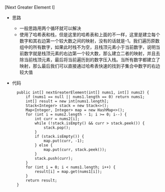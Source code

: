 [Next Greater Element I]
- 思路
    - 一般思路用两个循环就可以解决
    - 使用了哈希表和栈，但是这里的哈希表和上面的不一样，这里是建立每个数字和其右边第一个较大数之间的映射，没有的话就是-1。我们遍历原数组中的所有数字，如果此时栈不为空，且栈顶元素小于当前数字，说明当前数字就是栈顶元素的右边第一个较大数，那么建立二者的映射，并且去除当前栈顶元素，最后将当前遍历到的数字压入栈。当所有数字都建立了映射，那么最后我们可以直接通过哈希表快速的找到子集合中数字的右边较大值
- 代码

        public int[] nextGreaterElement(int[] nums1, int[] nums2) {
            if (nums1 == null || nums1.length == 0) return nums1;
            int[] result = new int[nums1.length];
            Stack<Integer> stack = new Stack<>();
            Map<Integer, Integer> map = new HashMap<>();
            for (int i = nums2.length - 1; i >= 0; i--) {
                int curr = nums2[i];
                while (!stack.isEmpty() && curr > stack.peek()) {
                    stack.pop();
                }
                if (stack.isEmpty()) {
                    map.put(curr, -1);
                } else {
                    map.put(curr, stack.peek());
                }
                stack.push(curr);
            }
            for (int i = 0; i < nums1.length; i++) {
                result[i] = map.get(nums1[i]);
            }
            return result;
        }